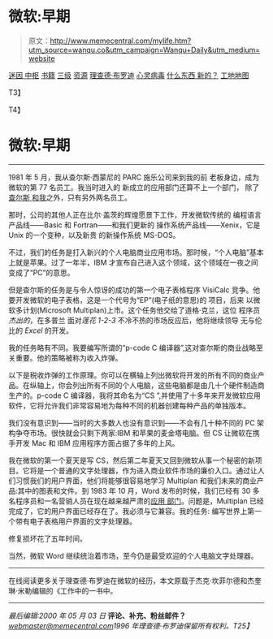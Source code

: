 # 微软:早期

> 原文：<http://www.memecentral.com/mylife.htm?utm_source=wanqu.co&utm_campaign=Wanqu+Daily&utm_medium=website>

[迷因 中枢](index.htm) [书籍](books.htm) [三级](level3.htm) [资源](index.htm#links) [理查德·布罗迪](rbrodie.htm) [心灵病毒](votm.htm) [什么东西 新的？](http://search.freefind.com/find.html?id=332246&w=0&p=0) [工地地图](http://search.freefind.com/find.html?id=332246&m=0&p=0)

T3】

T4】

# 微软:早期

* * *

1981 年 5 月，我从查尔斯·西蒙尼的 PARC 施乐公司来到我的前 老板身边，成为微软的第 77 名员工。我当时进入的 新成立的应用部门还算不上一个部门， 除了[查尔斯 和我](images/CSRRB.JPG)之外，只有另外两名员工。

那时，公司的其他人正在比尔·盖茨的辉煌愿景下工作，开发微软传统的 编程语言产品线——Basic 和 Fortran——和我们更新的 操作系统产品线——Xenix，它是 Unix 的一个变种，以及新贵 的新操作系统 MS-DOS。

不过，我们的任务是打入新兴的个人电脑商业应用市场。那时候，“个人电脑”基本上就是苹果。过了一年半，IBM 才宣布自己进入这个领域，这个领域在一夜之间变成了“PC”的意思。

但是查尔斯的任务是与令人惊讶的成功的第一个电子表格程序 VisiCalc 竞争。他要开发微软的电子表格，这是一个代号为“EP”(电子纸的意思)的 项目，后来 以微软多计划(Microsoft Multiplan)上市。这个任务他交给了道格·克兰，这位 程序员*杰出的*，在多普兰 面对*莲花 1-2-3* 不冷不热的市场反应后，他将继续领导 无与伦比的 *Excel* 的开发。

我的任务略有不同。我要编写所谓的“p-code C 编译器”,这对查尔斯的商业战略至关重要。他的策略被称为收入炸弹。

以下是税收炸弹的工作原理。你可以在横轴上列出微软将开发的所有不同的商业产品。在纵轴上，你会列出所有不同的个人电脑，这些电脑都是由几十个硬件制造商生产的。p-code C 编译器，我将其命名为“CS ”,并使用了十多年来开发微软应用软件，它将允许我们非常容易地为每种不同的机器创建每种产品的单独版本。

我们没有意识到——当时的大多数人也没有意识到——不会有几十种不同的 PC 架构争夺市场。很快就会只剩下两家:IBM 和苹果的麦金塔电脑。但 CS 让微软在携手开发 Mac 和 IBM 应用程序方面占据了多年的上风。

我在微软的第一个夏天是写 CS，然后第二年夏天又回到微软从事一个秘密的新项目。它将是一个普通的文字处理器，作为进入商业软件市场的廉价入口。通过让人们习惯我们的用户界面，他们将能够很容易地学习 Multiplan 和我们未来的商业产品:其中的图表和文件。到 1983 年 10 月，Word 发布的时候，我们已经有 30 多名程序员和一名营销人员在现在越来越严肃的[应用 部门](images/MSGROUP.JPG)。问题是，Multiplan 已经完成了，它的用户界面已经存在了。我必须与它兼容。我的任务: 编写世界上第一个带有电子表格用户界面的文字处理器。

修复损坏花了五年时间。

当然，微软 Word 继续统治着市场，至今仍是最受欢迎的个人电脑文字处理器。

* * *

在线阅读更多关于理查德·布罗迪在微软的经历，本文原载于杰克·坎菲尔德和杰奎琳·米勒编辑的《工作中的[](http://www.heartatwork.com)一书中。

* * *

*最后编辑:2000 年 05 月 03 日* **评论、补充、粉丝邮件？**[*webmaster@memecentral.com*](mailto:webmaster@memecentral.com)*1996 年理查德·布罗迪保留所有权利。T25】*